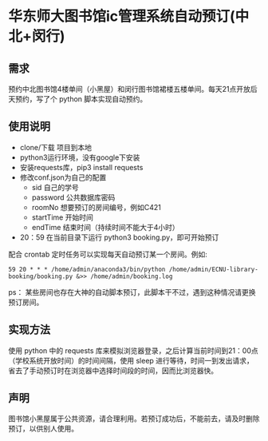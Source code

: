 # 华东师大图书馆ic管理系统自动预订(中北+闵行)

## 需求

预约中北图书馆4楼单间（小黑屋）和闵行图书馆裙楼五楼单间。每天21点开放后天预约，写了个 python 脚本实现自动预约。

## 使用说明

* clone/下载 项目到本地
* python3运行环境，没有google下安装
* 安装requests库，pip3 install requests
* 修改conf.json为自己的配置
  * sid 自己的学号
  * password 公共数据库密码
  * roomNo 想要预订的房间编号，例如C421
  * startTime 开始时间
  * endTime 结束时间（持续时间不能大于4小时）
* 20：59 在当前目录下运行 python3 booking.py，即可开始预订

配合 crontab 定时任务可以实现每天自动预订某一个房间。例如:

  `59 20 * * * /home/admin/anaconda3/bin/python /home/admin/ECNU-library-booking/booking.py &>> /home/admin/booking.log`

ps： 某些房间也存在大神的自动脚本预订，此脚本干不过，遇到这种情况请更换预订房间。

## 实现方法

使用 python 中的 requests 库来模拟浏览器登录，之后计算当前时间到21：00点（学校系统开放时间）的时间间隔，使用 sleep 进行等待，时间一到发出请求，省去了手动预订时在浏览器中选择时间段的时间，因而比浏览器快。

## 声明

图书馆小黑屋属于公共资源，请合理利用。若预订成功后，不能前去，请及时删除预订，以供别人使用。

